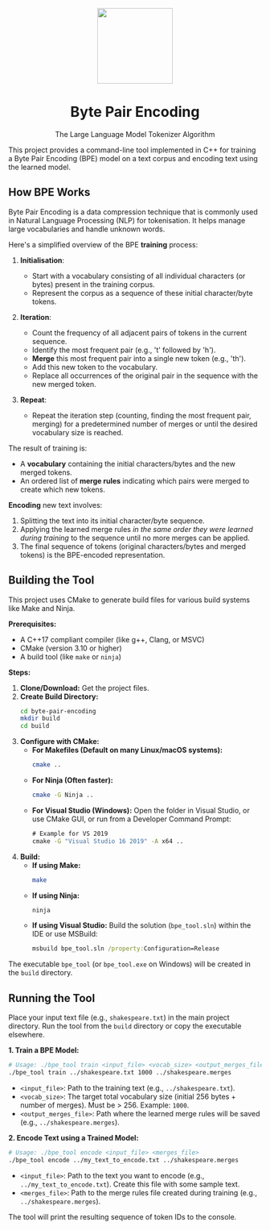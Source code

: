 <p align="center">
  <img src="https://avatars.githubusercontent.com/u/138057124?s=200&v=4" width="150" />
</p>
<h1 align="center">Byte Pair Encoding</h1>

<p align="center">The Large Language Model Tokenizer Algorithm</p>


This project provides a command-line tool implemented in C++ for training a Byte Pair Encoding (BPE) model on a text corpus and encoding text using the learned model.

## How BPE Works

Byte Pair Encoding is a data compression technique that is commonly used in Natural Language Processing (NLP) for tokenisation. It helps manage large vocabularies and handle unknown words.

Here's a simplified overview of the BPE **training** process:

1.  **Initialisation**:
    *   Start with a vocabulary consisting of all individual characters (or bytes) present in the training corpus.
    *   Represent the corpus as a sequence of these initial character/byte tokens.

2.  **Iteration**:
    *   Count the frequency of all adjacent pairs of tokens in the current sequence.
    *   Identify the most frequent pair (e.g., 't' followed by 'h').
    *   **Merge** this most frequent pair into a single new token (e.g., 'th').
    *   Add this new token to the vocabulary.
    *   Replace all occurrences of the original pair in the sequence with the new merged token.

3.  **Repeat**:
    *   Repeat the iteration step (counting, finding the most frequent pair, merging) for a predetermined number of merges or until the desired vocabulary size is reached.

The result of training is:
*   A **vocabulary** containing the initial characters/bytes and the new merged tokens.
*   An ordered list of **merge rules** indicating which pairs were merged to create which new tokens.

**Encoding** new text involves:
1.  Splitting the text into its initial character/byte sequence.
2.  Applying the learned merge rules *in the same order they were learned during training* to the sequence until no more merges can be applied.
3.  The final sequence of tokens (original characters/bytes and merged tokens) is the BPE-encoded representation.

## Building the Tool

This project uses CMake to generate build files for various build systems like Make and Ninja.

**Prerequisites:**
*   A C++17 compliant compiler (like g++, Clang, or MSVC)
*   CMake (version 3.10 or higher)
*   A build tool (like `make` or `ninja`)

**Steps:**

1.  **Clone/Download:** Get the project files.
2.  **Create Build Directory:**
    ```bash
    cd byte-pair-encoding
    mkdir build
    cd build
    ```
3.  **Configure with CMake:**
    *   **For Makefiles (Default on many Linux/macOS systems):**
        ```bash
        cmake ..
        ```
    *   **For Ninja (Often faster):**
        ```bash
        cmake -G Ninja ..
        ```
    *   **For Visual Studio (Windows):** Open the folder in Visual Studio, or use CMake GUI, or run from a Developer Command Prompt:
        ```cmd
        # Example for VS 2019
        cmake -G "Visual Studio 16 2019" -A x64 ..
        ```
4.  **Build:**
    *   **If using Make:**
        ```bash
        make
        ```
    *   **If using Ninja:**
        ```bash
        ninja
        ```
    *   **If using Visual Studio:** Build the solution (`bpe_tool.sln`) within the IDE or use MSBuild:
        ```cmd
        msbuild bpe_tool.sln /property:Configuration=Release
        ```

The executable `bpe_tool` (or `bpe_tool.exe` on Windows) will be created in the `build` directory.

## Running the Tool

Place your input text file (e.g., `shakespeare.txt`) in the main project directory. Run the tool from the `build` directory or copy the executable elsewhere.

**1. Train a BPE Model:**

```bash
# Usage: ./bpe_tool train <input_file> <vocab_size> <output_merges_file>
./bpe_tool train ../shakespeare.txt 1000 ../shakespeare.merges
```
*   `<input_file>`: Path to the training text (e.g., `../shakespeare.txt`).
*   `<vocab_size>`: The target total vocabulary size (initial 256 bytes + number of merges). Must be > 256. Example: `1000`.
*   `<output_merges_file>`: Path where the learned merge rules will be saved (e.g., `../shakespeare.merges`).

**2. Encode Text using a Trained Model:**

```bash
# Usage: ./bpe_tool encode <input_file> <merges_file>
./bpe_tool encode ../my_text_to_encode.txt ../shakespeare.merges
```
*   `<input_file>`: Path to the text you want to encode (e.g., `../my_text_to_encode.txt`). Create this file with some sample text.
*   `<merges_file>`: Path to the merge rules file created during training (e.g., `../shakespeare.merges`).

The tool will print the resulting sequence of token IDs to the console.
